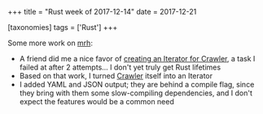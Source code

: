 +++
title = "Rust week of 2017-12-14"
date = 2017-12-21

[taxonomies]
tags = ['Rust']
+++

Some more work on [mrh]:

- A friend did me a nice favor of [creating an Iterator for Crawler],
  a task I failed at after 2 attempts... I don't yet truly get Rust
  lifetimes
- Based on that work, I turned [Crawler] itself into an Iterator
- I added YAML and JSON output; they are behind a compile flag, since
  they bring with them some slow-compiling dependencies, and I don't
  expect the features would be a common need

[mrh]: https://crates.io/crates/mrh
[creating an Iterator for Crawler]: https://github.com/tshepang/mrh/pull/1
[Crawler]: https://docs.rs/mrh/0.8.1/mrh/struct.Crawler.html

